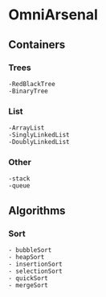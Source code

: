 # OmniArsenal


## Containers 
 ### Trees
    -RedBlackTree
    -BinaryTree
 ### List
    -ArrayList
    -SinglyLinkedList
    -DoublyLinkedList
 ### Other
    -stack
    -queue


## Algorithms

 ### Sort
    - bubbleSort
    - heapSort
    - insertionSort
    - selectionSort
    - quickSort
    - mergeSort